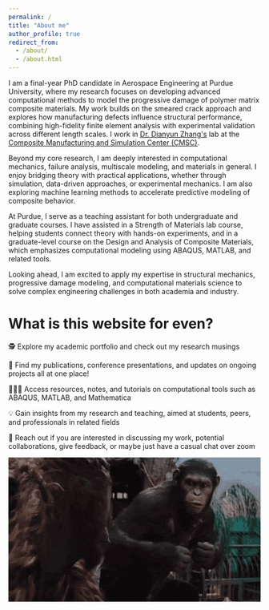 ```yaml
---
permalink: /
title: "About me"
author_profile: true
redirect_from: 
  - /about/
  - /about.html
---
```



I am a final-year PhD candidate in Aerospace Engineering at Purdue University, where my research focuses on developing advanced computational methods to model the progressive damage of polymer matrix composite materials. 
My work builds on the smeared crack approach and explores how manufacturing defects influence structural performance, combining high-fidelity finite element analysis with experimental validation across different length scales.
I work in [Dr. Dianyun Zhang's](https://www.purdue.edu/cmsc/tech-area-bio/zhang.php) lab at the [Composite Manufacturing and Simulation Center (CMSC)](https://www.purdue.edu/cmsc/).

Beyond my core research, I am deeply interested in computational mechanics, failure analysis, multiscale modeling, and materials in general. 
I enjoy bridging theory with practical applications, whether through simulation, data-driven approaches, or experimental mechanics. 
I am also exploring machine learning methods to accelerate predictive modeling of composite behavior.

<!--
Previously, I interned at GE Aerospace Research Center in Niskayuna, where I contributed to applied research in advanced structural analysis using shape memory alloys as actuators for composite panels. 
I also worked in Sandia National Labs as a NOMAD intern on a Bolted Joint Friction Modeling Under Shock Loading project which was far off from my research background which I found very interesting.
I have also taken graduate coursework under leading experts, including Dr. Wenbin Yu, further strengthening my background in elasticity and mechanics of composite materials.
-->
At Purdue, I serve as a teaching assistant for both undergraduate and graduate courses. 
I have assisted in a Strength of Materials lab course, helping students connect theory with hands-on experiments, and in a graduate-level course on the Design and Analysis of Composite Materials, which emphasizes computational modeling using ABAQUS, MATLAB, and related tools.

Looking ahead, I am excited to apply my expertise in structural mechanics, progressive damage modeling, and computational materials science to solve complex engineering challenges in both academia and industry.


What is this website for even?
======
🕵 Explore my academic portfolio and check out my research musings 

📑 Find my publications, conference presentations, and updates on ongoing projects all at one place! 

👩🏻‍🏫 Access resources, notes, and tutorials on computational tools such as ABAQUS, MATLAB, and Mathematica  

💡 Gain insights from my research and teaching, aimed at students, peers, and professionals in related fields 

🤝 Reach out if you are interested in discussing my work, potential collaborations, give feedback, or maybe just have a casual chat over zoom

![](/images/collaborate-gif.gif)


